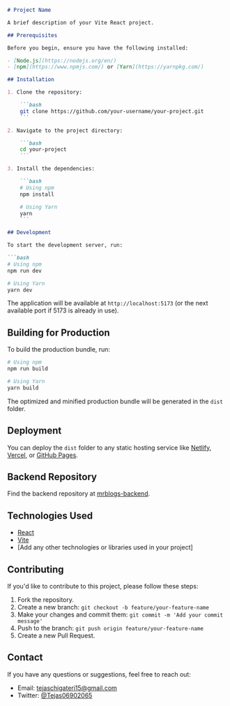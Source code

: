 
```markdown
# Project Name

A brief description of your Vite React project.

## Prerequisites

Before you begin, ensure you have the following installed:

- [Node.js](https://nodejs.org/en/)
- [npm](https://www.npmjs.com/) or [Yarn](https://yarnpkg.com/)

## Installation

1. Clone the repository:

    ```bash
    git clone https://github.com/your-username/your-project.git
    ```

2. Navigate to the project directory:

    ```bash
    cd your-project
    ```

3. Install the dependencies:

    ```bash
    # Using npm
    npm install

    # Using Yarn
    yarn
    ```

## Development

To start the development server, run:

```bash
# Using npm
npm run dev

# Using Yarn
yarn dev
```

The application will be available at `http://localhost:5173` (or the next available port if 5173 is already in use).

## Building for Production

To build the production bundle, run:

```bash
# Using npm
npm run build

# Using Yarn
yarn build
```

The optimized and minified production bundle will be generated in the `dist` folder.

## Deployment

You can deploy the `dist` folder to any static hosting service like [Netlify](https://www.netlify.com/), [Vercel](https://vercel.com/), or [GitHub Pages](https://pages.github.com/).

## Backend Repository

Find the backend repository at [mrblogs-backend](https://github.com/tejaschigateri15/mrblogs-backend).

## Technologies Used

- [React](https://reactjs.org/)
- [Vite](https://vitejs.dev/)
- [Add any other technologies or libraries used in your project]

## Contributing

If you'd like to contribute to this project, please follow these steps:

1. Fork the repository.
2. Create a new branch: `git checkout -b feature/your-feature-name`
3. Make your changes and commit them: `git commit -m 'Add your commit message'`
4. Push to the branch: `git push origin feature/your-feature-name`
5. Create a new Pull Request.

## Contact

If you have any questions or suggestions, feel free to reach out:

- Email: [tejaschigateri15@gmail.com](mailto:tejaschigateri15@gmail.com)
- Twitter: [@Tejas06902065](https://twitter.com/Tejas06902065)
```
